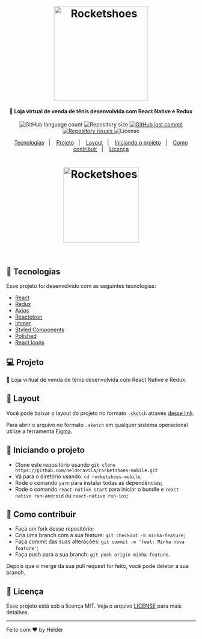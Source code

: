 <h1 align="center">
    <img alt="Rocketshoes" title="#delicinha" src="https://i.imgur.com/ZYfDZ7m.png" width="250px" />
</h1>

<h4 align="center">
  🚀 Loja virtual de venda de tênis desenvolvida com React Native e Redux
</h4>
<p align="center">
  <img alt="GitHub language count" src="https://img.shields.io/github/languages/count/helderavila/rocketshoes-mobile">

  <img alt="Repository size" src="https://img.shields.io/github/repo-size/helderavila/rocketshoes-mobile">

  <a href="https://github.com/helderavila/rocketshoes-mobile/commits/master">
    <img alt="GitHub last commit" src="https://img.shields.io/github/last-commit/helderavila/rocketshoes-mobile">
  </a>

  <a href="https://github.com/helderavila/rocketshoes-mobile/issues">
    <img alt="Repository issues" src="https://img.shields.io/github/issues/helderavila/rocketshoes-mobile">
  </a>

  <img alt="License" src="https://img.shields.io/badge/license-MIT-brightgreen">
</p>

<p align="center">
  <a href="#rocket-tecnologias">Tecnologias</a>&nbsp;&nbsp;&nbsp;|&nbsp;&nbsp;&nbsp;
  <a href="#-projeto">Projeto</a>&nbsp;&nbsp;&nbsp;|&nbsp;&nbsp;&nbsp;
  <a href="#-layout">Layout</a>&nbsp;&nbsp;&nbsp;|&nbsp;&nbsp;&nbsp;
  <a href="#-como-iniciar">Iniciando o projeto</a>&nbsp;&nbsp;&nbsp;|&nbsp;&nbsp;&nbsp;
  <a href="#-como-contribuir">Como contribuir</a>&nbsp;&nbsp;&nbsp;|&nbsp;&nbsp;&nbsp;
  <a href="#memo-licença">Licença</a>
</p>

<h1 align="center">
    <img alt="Rocketshoes" title="#delicinha" width="200px" src="https://i.imgur.com/OUG5TDw.png" />
</h1>

<br>

## :rocket: Tecnologias

Esse projeto foi desenvolvido com as seguintes tecnologias:

- [React](https://reactjs.org)
- [Redux](https://github.com/reduxjs/redux)
- [Axios](https://github.com/axios/axios)
- [Reactotron](https://github.com/infinitered/reactotron)
- [Immer](https://github.com/immerjs/immer)
- [Styled Components](https://github.com/styled-components/styled-components)
- [Polished](https://github.com/styled-components/polished)
- [React Icons](https://github.com/react-icons/react-icons)

## 💻 Projeto

:shoe: Loja virtual de venda de tênis desenvolvida com React Native e Redux.

## 🔖 Layout

Você pode baixar o layout do projeto no formato `.sketch` através [desse link](nope).

Para abrir o arquivo no formato `.sketch` em qualquer sistema operacional utilize a ferramenta [Figma](https://figma.com).

## 🔧 Iniciando o projeto
- Clone este repositório usando `git clone https://github.com/helderavila/rocketshoes-mobile.git`
- Vá para o diretório usando: `cd rocketshoes-mobile`;
- Rode o comando `yarn` para instalar todas as dependências;
- Rode o comando `react-native start` para iniciar o bundle e `react-native run-android` ou `react-native run-ios`;

## 🤔 Como contribuir

- Faça um fork desse repositório;
- Cria uma branch com a sua feature: `git checkout -b minha-feature`;
- Faça commit das suas alterações: `git commit -m 'feat: Minha nova feature'`;
- Faça push para a sua branch: `git push origin minha-feature`.

Depois que o merge da sua pull request for feito, você pode deletar a sua branch.

## :memo: Licença

Esse projeto está sob a licença MIT. Veja o arquivo [LICENSE](LICENSE.md) para mais detalhes.

---

Feito com ♥ by Helder

